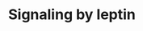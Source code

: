 ---
annotations:
- type: Pathway Ontology
  value: signaling pathway
authors:
- ReactomeTeam
- Egonw
- Eweitz
description: Leptin (LEP, OB, OBS), a circulating adipokine, and its receptor LEPR
  (DB, OBR) control food intake and energy balance and are implicated in obesity-related
  diseases (recently reviewed in Amitani et al. 2013, Dunmore and Brown 2013, Cottrell
  and Mercer 2012, La Cava 2012, Marroqui et al. 2012, Paz-Filho et al. 2012, Denver
  et al. 2011, Lee 2011, Marino et al. 2011, Morton and Schwartz 2011, Scherer and
  Buettner 2011, Shan and Yeo 2011, Wauman and Tavernier 2011, Dardeno et al. 2010,
  Bjorbaek 2009, Morris and Rui 2009, Myers et al. 2008), including cancer (Guo et
  al. 2012), inflammation (Newman and Gonzalez-Perez 2013, Iikuni et al. 2008), and
  angiogenesis (Gonzalez-Perez et al. 2013).<br>The identification of spontaneous
  mutations in the leptin gene (ob or LEP) and the leptin receptor gene (Ob-R, db
  or LEPR) genes in mice opened up a new field in obesity research. Leptin was discovered
  as the product of the gene affected by the ob (obesity) mutation, which causes obesity
  in mice. Likewise LEPR is the product of the gene affected by the db (diabetic)
  mutation. Leptin binding to LEPR induces canonical (JAK2/STATs; MAPK/ERK 1/2, PI-3K/AKT)
  and non-canonical signaling pathways (PKC, JNK, p38 MAPK and AMPK) in diverse cell
  types. The binding of leptin to the long isoform of LEPR (OB-Rl) initiates a phosphorylation
  cascade that results in transcriptional activation of target genes by STAT5 and
  STAT3 and activation of the PI3K pathway(not shown here), the MAPK/ERK pathway,
  and the mTOR/S6K pathway. Shorter LEPR isoforms with truncated intracellular domains
  are unable to activate the STAT pathway, but can transduce signals by way of activation
  of JAK2, IRS-1 or ERKs, including MAPKs.<br>LEPR is constitutively bound to the
  JAK2 kinase. Binding of LEP to LEPR causes a conformational change in LEPR that
  activates JAK2 autophosphorylation followed by phosphorylation of LEPR by JAK2.
  Phosphorylated LEPR binds STAT3, STAT5, and SHP2 which are then phosphorylated by
  JAK2. Phosphorylated JAK2 binds SH2B1 which then binds IRS1/2, resulting in phosphorylation
  of IRS1/2 by JAK2. Phosphorylated STAT3 and STAT5 dimerize and translocate to the
  nucleus where they activate transcription of target genes (Jovanovic et al. 2010).
  SHP2 activates the MAPK pathway. IRS1/2 activate the PI3K/AKT pathway which may
  be the activator of mTOR/S6K.<br>Several isoforms of LEPR have been identified (reviewed
  in Gorska et al. 2010). The long isoform (LEPRb, OBRb) is expressed in the hypothalamus
  and all types of immune cells. It is the only isoform known to fully activate signaling
  pathways in response to leptin. Shorter isoforms (LEPRa, LEPRc, LEPRd, and a soluble
  isoform LEPRe) are able to interact with JAK kinases and activate other pathways,
  however their roles in energy homeostasis are not fully characterized.   View original
  pathway at [http://www.reactome.org/PathwayBrowser/#DIAGRAM=2586552 Reactome].
last-edited: 2021-05-09
organisms:
- Homo sapiens
redirect_from:
- /index.php/Pathway:WP3374
- /instance/WP3374
schema-jsonld:
- '@context': https://schema.org/
  '@id': https://wikipathways.github.io/pathways/WP3374.html
  '@type': Dataset
  creator:
    '@type': Organization
    name: WikiPathways
  description: Leptin (LEP, OB, OBS), a circulating adipokine, and its receptor LEPR
    (DB, OBR) control food intake and energy balance and are implicated in obesity-related
    diseases (recently reviewed in Amitani et al. 2013, Dunmore and Brown 2013, Cottrell
    and Mercer 2012, La Cava 2012, Marroqui et al. 2012, Paz-Filho et al. 2012, Denver
    et al. 2011, Lee 2011, Marino et al. 2011, Morton and Schwartz 2011, Scherer and
    Buettner 2011, Shan and Yeo 2011, Wauman and Tavernier 2011, Dardeno et al. 2010,
    Bjorbaek 2009, Morris and Rui 2009, Myers et al. 2008), including cancer (Guo
    et al. 2012), inflammation (Newman and Gonzalez-Perez 2013, Iikuni et al. 2008),
    and angiogenesis (Gonzalez-Perez et al. 2013).<br>The identification of spontaneous
    mutations in the leptin gene (ob or LEP) and the leptin receptor gene (Ob-R, db
    or LEPR) genes in mice opened up a new field in obesity research. Leptin was discovered
    as the product of the gene affected by the ob (obesity) mutation, which causes
    obesity in mice. Likewise LEPR is the product of the gene affected by the db (diabetic)
    mutation. Leptin binding to LEPR induces canonical (JAK2/STATs; MAPK/ERK 1/2,
    PI-3K/AKT) and non-canonical signaling pathways (PKC, JNK, p38 MAPK and AMPK)
    in diverse cell types. The binding of leptin to the long isoform of LEPR (OB-Rl)
    initiates a phosphorylation cascade that results in transcriptional activation
    of target genes by STAT5 and STAT3 and activation of the PI3K pathway(not shown
    here), the MAPK/ERK pathway, and the mTOR/S6K pathway. Shorter LEPR isoforms with
    truncated intracellular domains are unable to activate the STAT pathway, but can
    transduce signals by way of activation of JAK2, IRS-1 or ERKs, including MAPKs.<br>LEPR
    is constitutively bound to the JAK2 kinase. Binding of LEP to LEPR causes a conformational
    change in LEPR that activates JAK2 autophosphorylation followed by phosphorylation
    of LEPR by JAK2. Phosphorylated LEPR binds STAT3, STAT5, and SHP2 which are then
    phosphorylated by JAK2. Phosphorylated JAK2 binds SH2B1 which then binds IRS1/2,
    resulting in phosphorylation of IRS1/2 by JAK2. Phosphorylated STAT3 and STAT5
    dimerize and translocate to the nucleus where they activate transcription of target
    genes (Jovanovic et al. 2010). SHP2 activates the MAPK pathway. IRS1/2 activate
    the PI3K/AKT pathway which may be the activator of mTOR/S6K.<br>Several isoforms
    of LEPR have been identified (reviewed in Gorska et al. 2010). The long isoform
    (LEPRb, OBRb) is expressed in the hypothalamus and all types of immune cells.
    It is the only isoform known to fully activate signaling pathways in response
    to leptin. Shorter isoforms (LEPRa, LEPRc, LEPRd, and a soluble isoform LEPRe)
    are able to interact with JAK kinases and activate other pathways, however their
    roles in energy homeostasis are not fully characterized.   View original pathway
    at [http://www.reactome.org/PathwayBrowser/#DIAGRAM=2586552 Reactome].
  keywords:
  - LEP:p-LEPR:p-JAK2:STAT3
  - 'LEP '
  - p-Y705-STAT3
  - 'p-Y-IRS2 '
  - LEP:p-LEPR:p-JAK2:SH2B1:IRS1,2
  - LEP:p-LEPR:p-JAK2:p-STAT5
  - 'p-Y699-STAT5B '
  - 'p-Y986,Y1079,Y1141-LEPR-1 '
  - 'IRS1 '
  - 'p-Y705-STAT3 '
  - SOCS3
  - IRS1,2
  - LEP:p-LEPR:p-JAK2
  - p-STAT5 dimer
  - 'STAT3 '
  - 'STAT5A '
  - 'LEPR-1 '
  - LEP:LEPR:p-JAK2
  - LEP:p-LEPR:p-JAK2:p-STAT3
  - cascade
  - 'IRS2 '
  - 'STAT5B '
  - LEP:p-LEPR:p-JAK2:SHP2
  - 'p-Y694-STAT5A '
  - 'SH2B1-2 '
  - LEPR:JAK2
  - RAF/MAP kinase
  - STAT5A,STAT5B
  - 'PTPN11 '
  - 'JAK2 '
  - LEP:p-LEPR:p-JAK2:SH2B1:p-IRS1,2
  - 'SOCS3 '
  - LEP:p-LEPR:p-JAK2:SH2B1
  - SH2B1-2
  - LEP:p-LEPR:p-JAK2:SOCS3
  - 'p-Y546,Y584-PTPN11 '
  - LEP
  - PTPN11
  - STAT3
  - LEP:p-LEPR:p-JAK2:p-SHP2
  - LEP:LEPR:JAK2
  - p-STAT5A, p-STAT5B
  - ADP
  - p-Y705-STAT3 dimer
  - 'p-12Y-JAK2 '
  - ATP
  - LEP:p-LEPR:p-JAK2:STAT5
  - 'p-Y-IRS1 '
  license: CC0
  name: Signaling by leptin
seo: CreativeWork
title: Signaling by leptin
wpid: WP3374
---